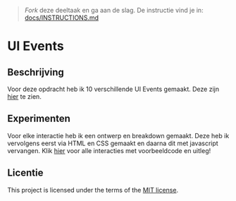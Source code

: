 > _Fork_ deze deeltaak en ga aan de slag. De instructie vind je in: [docs/INSTRUCTIONS.md](docs/INSTRUCTIONS.md)

# UI Events
<!-- Geef je project een titel en schrijf in één zin wat het is -->

## Beschrijving
<!-- In de Beschrijving staat hoe je project er uit ziet, hoe het werkt en wat je er mee kan. -->
Voor deze opdracht heb ik 10 verschillende UI Events gemaakt. Deze zijn [hier]() te zien.
<!-- Voeg een link toe naar Github Pages 🌐-->

## Experimenten
<!-- In de Experimenten beschrijf je wat je per experimnet hebt gedaan en documenteer je de code aan de hand van voorbeelden -->
<!-- Voeg een mooie poster visual toe 📸 per experiment -->
Voor elke interactie heb ik een ontwerp en breakdown gemaakt. Deze heb ik vervolgens eerst via HTML en CSS gemaakt en daarna dit met javascript vervangen. Klik [hier]() voor alle interacties met voorbeeldcode en uitleg!

## Licentie

This project is licensed under the terms of the [MIT license](./LICENSE).
